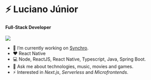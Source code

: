 # ⚡️ Luciano Júnior

#### Full-Stack Developer

<a href="https://linkedin.com/in/lucianojr"><img src="https://img.shields.io/badge/linkedin-0077B5.svg?style=for-the-badge&logo=linkedin&logoColor=white"></a>

- 🔭 I’m currently working on [Synchro](https://www.synchro.com.br/).
- ❤️ React Native
- 💻 Node, ReactJS, React Native, Typescript, Java, Spring Boot.
- 💬 Ask me about technologies, music, movies and games.
- ⚡ Interested in _Next.js_, _Serverless_ and _Microfrontends_.
<!--
[![Top Langs](https://github-readme-stats.vercel.app/api/top-langs/?username=juniorsk65&layout=compact&theme=buefy)](https://github.com/juniorsk65/github-readme-stats)

<p align="center">

<img src="https://github-readme-stats.vercel.app/api?username=juniorsk65&show_icons=true" alt="juniorsk65"/> 
</p>
 -->
